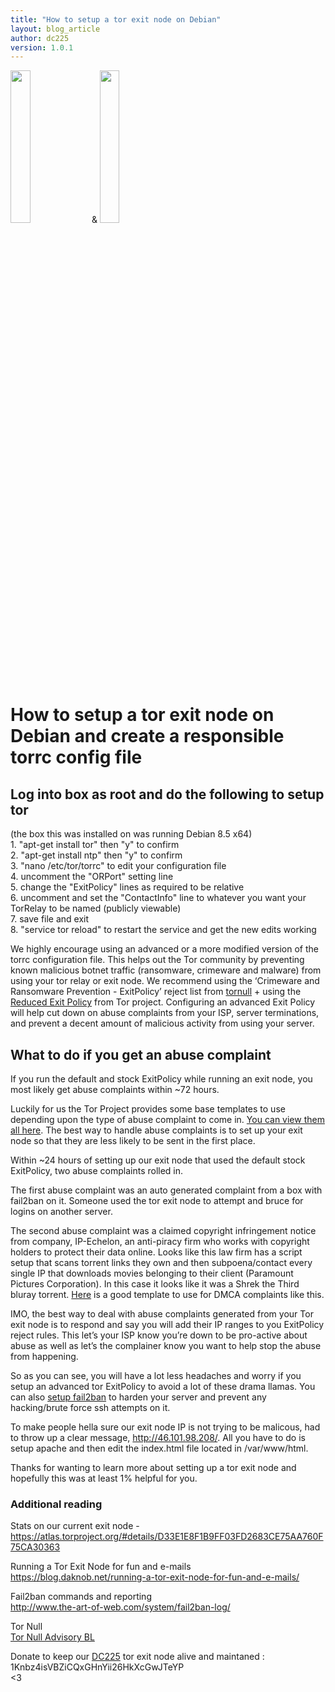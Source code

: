 ```yaml
---
title: "How to setup a tor exit node on Debian"
layout: blog_article
author: dc225
version: 1.0.1
---
```


<img src="http://i.imgur.com/4FCZI9l.png" width="25%"> & <img src="http://i.imgur.com/1uQ4nLQ.jpg" width="25%">
<h1>How to setup a tor exit node on Debian and create a responsible torrc config file</h1>

<h2>Log into box as root and do the following to setup tor</h2>
(the box this was installed on was running Debian 8.5 x64)<br>
1. "apt-get install tor" then "y" to confirm<br>
2. "apt-get install ntp" then "y" to confirm<br>
3. "nano /etc/tor/torrc" to edit your configuration file<br>
4. uncomment the "ORPort" setting line<br>
5. change the "ExitPolicy" lines as required to be relative<br>
6. uncomment and set the "ContactInfo" line to whatever you want your TorRelay to be named (publicly viewable)<br>
7. save file and exit<br>
8. "service tor reload" to restart the service and get the new edits working<br>

We highly encourage using an advanced or a more modified version of the torrc configuration file. This helps out the Tor community by preventing known malicious botnet traffic (ransomware, crimeware and malware) from using your tor relay or exit node. We recommend using the ‘Crimeware and Ransomware Prevention - ExitPolicy’ reject list from <a href="https://tornull.org/">tornull</a> + using the <a href="https://trac.torproject.org/projects/tor/wiki/doc/ReducedExitPolicy">Reduced Exit Policy</a> from Tor project. Configuring an advanced Exit Policy will help cut down on abuse complaints from your ISP, server terminations, and prevent a decent amount of malicious activity from using your server.

<h2>What to do if you get an abuse complaint</h2>
If you run the default and stock ExitPolicy while running an exit node, you most likely get abuse complaints within ~72 hours.

Luckily for us the Tor Project provides some base templates to use depending upon the type of abuse complaint to come in. <a href="https://trac.torproject.org/projects/tor/wiki/doc/TorAbuseTemplates">You can view them all here</a>. The best way to handle abuse complaints is to set up your exit node so that they are less likely to be sent in the first place.<br>

Within ~24 hours of setting up our exit node that used the default stock ExitPolicy, two abuse complaints rolled in.<br>

The first abuse complaint was an auto generated complaint from a box with fail2ban on it. Someone used the tor exit node to attempt and bruce for logins on another server.<br>

The second abuse complaint was a claimed copyright infringement notice from company, IP-Echelon, an anti-piracy firm who works with copyright holders to protect their data online. Looks like this law firm has a script setup that scans torrent links they own and then subpoena/contact every single IP that downloads movies belonging to their client (Paramount Pictures Corporation). In this case it looks like it was a Shrek the Third bluray torrent. <a href="https://www.torproject.org/eff/tor-dmca-response.html.en">Here</a> is a good template to use for DMCA complaints like this.<br>

IMO, the best way to deal with abuse complaints generated from your Tor exit node is to respond and say you will add their IP ranges to you ExitPolicy reject rules.  This let’s your ISP know you’re down to be pro-active about abuse as well as let’s the complainer know you want to help stop the abuse from happening.<br>

So as you can see, you will have a lot less headaches and worry if you setup an advanced tor ExitPolicy to avoid a lot of these drama llamas. You can also <a href="https://www.upcloud.com/support/installing-fail2ban-on-debian-8-0/">setup fail2ban</a> to harden your server and prevent any hacking/brute force ssh attempts on it.<br>

To make people hella sure our exit node IP is not trying to be malicous, had to throw up a clear message, <a href="http://46.101.98.208/">http://46.101.98.208/</a>. All you have to do is setup apache and then edit the index.html file located in /var/www/html.

Thanks for wanting to learn more about setting up a tor exit node and hopefully this was at least 1% helpful for you.

<h3>Additional reading</h3>

Stats on our current exit node - <a href="https://atlas.torproject.org/#details/D33E1E8F1B9FF03FD2683CE75AA760F75CA30363">https://atlas.torproject.org/#details/D33E1E8F1B9FF03FD2683CE75AA760F75CA30363</a><br>

Running a Tor Exit Node for fun and e-mails<br>
<a href="https://blog.daknob.net/running-a-tor-exit-node-for-fun-and-e-mails/">https://blog.daknob.net/running-a-tor-exit-node-for-fun-and-e-mails/</a><br>

Fail2ban commands and reporting<br>
<a href="http://www.the-art-of-web.com/system/fail2ban-log/">http://www.the-art-of-web.com/system/fail2ban-log/</a><br>

Tor Null<br>
<a href="https://tornull.org/">Tor Null Advisory BL</a>

Donate to keep our <a href="http://defcon225.org">DC225</a> tor exit node alive and maintaned : 1Knbz4isVBZiCQxGHnYii26HkXcGwJTeYP<br> <3
